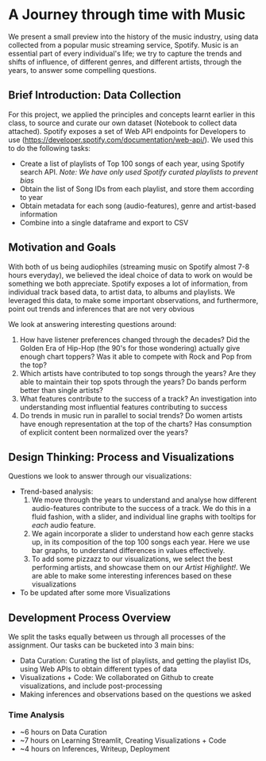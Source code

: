 # A Journey through time with Music

We present a small preview into the history of the music industry, using data collected from a popular music streaming service, Spotify. Music is an essential part of every individual's life; we try to capture the trends and shifts of influence, of different genres, and different artists, through the years, to answer some compelling questions.

## Brief Introduction: Data Collection

For this project, we applied the principles and concepts learnt earlier in this class, to source and curate our own dataset (Notebook to collect data attached). Spotify exposes a set of Web API endpoints for Developers to use (https://developer.spotify.com/documentation/web-api/). We used this to do the following tasks:
* Create a list of playlists of Top 100 songs of each year, using Spotify search API. *Note: We have only used Spotify curated playlists to prevent bias*
* Obtain the list of Song IDs from each playlist, and store them according to year
* Obtain metadata for each song (audio-features), genre and artist-based information
* Combine into a single dataframe and export to CSV

## Motivation and Goals

With both of us being audiophiles (streaming music on Spotify almost 7-8 hours everyday), we believed the ideal choice of data to work on would be something we both appreciate. Spotify exposes a lot of information, from individual track based data, to artist data, to albums and playlists. We leveraged this data, to make some important observations, and furthermore, point out trends and inferences that are not very obvious

We look at answering interesting questions around:
1. How have listener preferences changed through the decades? Did the Golden Era of Hip-Hop (the 90's for those wondering) actually give enough chart toppers? Was it able to compete with Rock and Pop from the top?
1. Which artists have contributed to top songs through the years? Are they able to maintain their top spots through the years? Do bands perform better than single artists?
1. What features contribute to the success of a track? An investigation into understanding most influential features contributing to success
1. Do trends in music run in parallel to social trends? Do women artists have enough representation at the top of the charts? Has consumption of explicit content been normalized over the years?

## Design Thinking: Process and Visualizations

Questions we look to answer through our visualizations:
* Trend-based analysis:
    1. We move through the years to understand and analyse how different audio-features contribute to the success of a track. We do this in a fluid fashion, with a slider, and individual line graphs with tooltips for *each* audio feature.
    1. We again incorporate a slider to understand how each genre stacks up, in its composition of the top 100 songs each year. Here we use bar graphs, to understand differences in values effectively. 
    1. To add some pizzazz to our visualizations, we select the best performing artists, and showcase them on our *Artist Highlight!*. We are able to make some interesting inferences based on these visualizations
* To be updated after some more Visualizations

## Development Process Overview

We split the tasks equally between us through all processes of the assignment. Our tasks can be bucketed into 3 main bins:
* Data Curation: Curating the list of playlists, and getting the playlist IDs, using Web APIs to obtain different types of data
* Visualizations + Code: We collaborated on Github to create visualizations, and include post-processing
* Making inferences and observations based on the questions we asked

### Time Analysis
* ~6 hours on Data Curation
* ~7 hours on Learning Streamlit, Creating Visualizations + Code
* ~4 hours on Inferences, Writeup, Deployment
